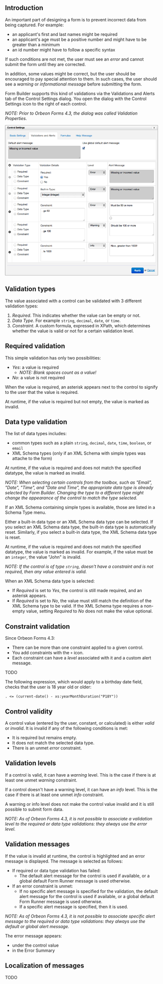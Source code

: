 ## Introduction

An important part of designing a form is to prevent incorrect data from being captured. For example:

- an applicant's first and last names might be required
- an applicant's age must be a positive number and might have to be greater than a minimum
- an id number might have to follow a specific syntax

If such conditions are not met, the user must see an *error* and cannot submit the form until they are corrected.

In addition, some values might be correct, but the user should be encouraged to pay special attention to them. In such cases, the user should see a *warning* or *informational message* before submitting the form.

Form Builder supports this kind of validations via the Validations and Alerts tab of the Control Settings dialog. You open the dialog with the Control Settings icon to the right of each control.

*NOTE: Prior to Orbeon Forms 4.3, the dialog was called Validation Properties.*

![Control validation settings](images/fb-validation.png)

## Validation types

The value associated with a control can be validated with 3 different validation types:

1. *Required*. This indicates whether the value can be empty or not.
2. *Data Type*. For example `string`, `decimal`, `date`, or `time`.
3. *Constraint*. A custom formula, expressed in XPath, which determines whether the value is valid or not for a certain validation level.

## Required validation

This simple validation has only two possibilities:

- *Yes*: a value is required
    - *NOTE: Blank spaces count as a value!*
- *No*: a value is not required

When the value is required, an asterisk appears next to the control to signify to the user that the value is required.

At runtime, if the value is required but not empty, the value is marked as invalid.

## Data type validation

The list of data types includes:

- common types such as a plain `string`, `decimal`, `date`, `time`, `boolean`, or `email`
- XML Schema types (only if an XML Schema with simple types was attache to the form)

At runtime, if the value is required and does not match the specified datatype, the value is marked as invalid.

*NOTE: When selecting certain controls from the toolbox, such as "Email", "Date", "Time", and "Date and Time", the appropriate data type is already selected by Form Builder. Changing the type to a different type might change the appearance of the control to match the type selected.*

If an XML Schema containing simple types is available, those are listed in a Schema Type menu.

Either a built-in data type or an XML Schema data type can be selected. If you select an XML Schema data type, the built-in data type is automatically reset. Similarly, if you select a built-in data type, the XML Schema data type is reset.

At runtime, if the value is required and does not match the specified datatype, the value is marked as invalid. For example, if the value must be an `integer`, the value "John" is invalid.

*NOTE: If the control is of type `string`, doesn't have a constraint and is not required, then any value entered is valid.*

When an XML Schema data type is selected:

- If *Required* is set to *Yes*, the control is still made required, and an asterisk appears.
- If *Required* is set to *No*, the value must still match the definition of the XML Schema type to be valid. If the XML Schema type requires a non-empty value, setting *Required* to *No* does not make the value optional.

## Constraint validation

Since Orbeon Forms 4.3:

- There can be more than one constraint applied to a given control.
- You add constraints with the `+` icon.
- Each constraint can have a *level* associated with it and a custom alert message.

TODO

The following expression, which would apply to a birthday date field, checks that the user is 18 year old or older:

    . <= (current-date() - xs:yearMonthDuration("P18Y"))

## Control validity

A control value (entered by the user, constant, or calculated) is either *valid* or *invalid*. It is invalid if any of the following conditions is met:

- It is required but remains empty.
- It does not match the selected data type.
- There is an unmet *error* constraint.

## Validation levels

If a control is valid, it can have a *warning* level. This is the case if there is at least one unmet *warning* constraint.

If a control doesn't have a warning level, it can have an *info* level. This is the case if there is at least one unmet *info* constraint.

A warning or info level does not make the control value invalid and it is still possible to submit form data.

*NOTE: As of Orbeon Forms 4.3, it is not possible to associate a validation level to the required or data type validations: they always use the error level.*

## Validation messages

If the value is invalid at runtime, the control is highlighted and an error message is displayed. The message is selected as follows:

- If required or data type validation has failed:
    - The default alert message for the control is used if available, or a global default Form Runner message is used otherwise.
- If an error constraint is unmet:
    - If no specific alert message is specified for the validation, the default alert message for the control is used if available, or a global default Form Runner message is used otherwise.
    - If a specific alert message is specified, then it is used.

*NOTE: As of Orbeon Forms 4.3, it is not possible to associate specific alert message to the required or data type validations: they always use the default or global alert message.*

The error message appears:

- under the control value
- in the Error Summary

## Localization of messages

TODO
